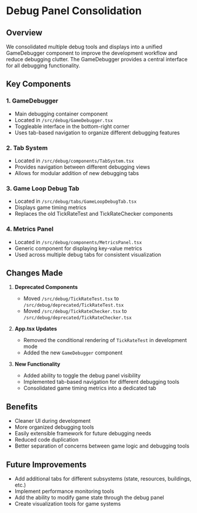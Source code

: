 # Debug Panel Consolidation

## Overview
We consolidated multiple debug tools and displays into a unified GameDebugger component to improve the development workflow and reduce debugging clutter. The GameDebugger provides a central interface for all debugging functionality.

## Key Components

### 1. GameDebugger
- Main debugging container component
- Located in `/src/debug/GameDebugger.tsx`
- Toggleable interface in the bottom-right corner
- Uses tab-based navigation to organize different debugging features

### 2. Tab System
- Located in `/src/debug/components/TabSystem.tsx`
- Provides navigation between different debugging views
- Allows for modular addition of new debugging tabs

### 3. Game Loop Debug Tab
- Located in `/src/debug/tabs/GameLoopDebugTab.tsx`
- Displays game timing metrics
- Replaces the old TickRateTest and TickRateChecker components

### 4. Metrics Panel
- Located in `/src/debug/components/MetricsPanel.tsx`
- Generic component for displaying key-value metrics
- Used across multiple debug tabs for consistent visualization

## Changes Made

1. **Deprecated Components**
   - Moved `/src/debug/TickRateTest.tsx` to `/src/debug/deprecated/TickRateTest.tsx`
   - Moved `/src/debug/TickRateChecker.tsx` to `/src/debug/deprecated/TickRateChecker.tsx`

2. **App.tsx Updates**
   - Removed the conditional rendering of `TickRateTest` in development mode
   - Added the new `GameDebugger` component

3. **New Functionality**
   - Added ability to toggle the debug panel visibility
   - Implemented tab-based navigation for different debugging tools
   - Consolidated game timing metrics into a dedicated tab

## Benefits
- Cleaner UI during development
- More organized debugging tools
- Easily extensible framework for future debugging needs
- Reduced code duplication
- Better separation of concerns between game logic and debugging tools

## Future Improvements
- Add additional tabs for different subsystems (state, resources, buildings, etc.)
- Implement performance monitoring tools
- Add the ability to modify game state through the debug panel
- Create visualization tools for game systems